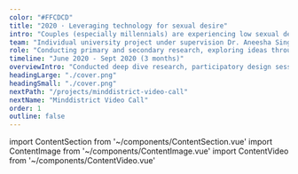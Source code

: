 ```yaml
---
color: "#FFCDCD"
title: "2020 · Leveraging technology for sexual desire"
intro: "Couples (especially millennials) are experiencing low sexual desire and activity, and I wanted to investigate why this is and how technology could be of support. Through conducting a survey and participatory design sessions, I created a low-fidelity prototype of a conceptual solution: Muse, an app that provides inspiration and suggestions based on preferences and background information, and spontaneously prompts users with questions, adventures, and tips and tricks. *I conducted this project as part of my dissertation when studying HCI at UCL, which was awarded with a distinction."
team: "Individual university project under supervision Dr. Aneesha Singh and PhD. Dilisha Patel."
role: "Conducting primary and secondary research, exploring ideas through participatory design sessions, creating low-fidelity prototypes and reviewing."
timeline: "June 2020 - Sept 2020 (3 months)"
overviewIntro: "Conducted deep dive research, participatory design sessions, and created conceptual designs to explore couples’ needs in how technology could support sexual desire."
headingLarge: "./cover.png"
headingSmall: "./cover.png"
nextPath: "/projects/minddistrict-video-call"
nextName: "Minddistrict Video Call"
order: 1
outline: false
---
```


import ContentSection from '~/components/ContentSection.vue'
import ContentImage from '~/components/ContentImage.vue'
import ContentVideo from '~/components/ContentVideo.vue'

<content-section>
  <template v-slot:title>
    The problem
  </template>
  <template v-slot:body>
    <p>
      Compared to earlier generations, the sexual desire and activity of cohabiting millennials (born between 1981 and 1996) have shown a significant decline while their wish to engage in sex has increased. Lower levels of sexual desire can lead to lower relationship satisfaction and more depressive symptoms, which millennials already report to experience. It is therefore important to stimulate sexual desire. The ubiquitous presence of technology seems to undermine millennials’ desire, but recent developments in the industry and HCI research also illustrate the potential of technology in facilitating sexuality. However, no research has yet explored how technology can support sexual desire, and be an enabler rather than a barrier.
    </p>
  </template>
</content-section>

<content-section>
  <template v-slot:title>
    Challenge
  </template>
  <template v-slot:body>
    <p>
    To investigate how technology can kindle sexual desire, I wanted to:
    </p>
    <ul>
      <li>
        Understand the challenges, needs and current practices of cohabiting millennials in maintaining sexual desire. This research was conducted during the outbreak of COVID-19, which has shown to change sexual activity both positively and negatively. Therefore, attention was paid to the impact of the pandemic on participants’ sex life to avoid biased insights and better understand impacting factors.
      </li>
      <li>
        Translate these needs into a low-fidelity prototype of a conceptual design solution.
      </li>
      <li>
        Evaluate this low-fidelity prototype to deepen user requirements and provide suggestions for further research and design iterations.
      </li>
    </ul>
  </template>
</content-section>

<content-image size="wide" caption="Approach & rough timeline">
  <g-image src="./timeline.png" />
</content-image>

<content-section>
  <template v-slot:title>
    Phase one: understanding needs
  </template>
  <template v-slot:body>
    <p>
      First, I conducted a literature review to learn about existing issues in sexual desire, and existing technologies supporting sexuality. To verify these findings with the user group and to further understand the characteristics and difficulties of millennials’ sexual desire, their technology use and needs in a future product, I designed and conducted a web-based anonymous survey among 77 cohabiting millennials. This method enables more self-disclosure of sexual information, and helped me to be time efficient and recruit participants for follow-up research. 
    </p>
  </template>
</content-section>

<content-image size="full" caption="EXAMPLE SURVEY">
  <g-image src="./survey.jpg" />
</content-image>

<content-section>
  <template v-slot:body>
    <p>
      In closed questions, I asked about the status of participants’ desire, and psycho-sociological factors impacting sexual desire (such as attraction, self-esteem, communication, attitudes, and motivation). Open questions considered the impact of COVID-19 on millennials’ sexual desire, behaviours in maintaining sexual desire, experience in the use of products that increased their desire, and needs in future technology that enhances desire.
    </p>
    <p>
      Based on the results, I established initial design requirements. The product should:
    </p>
    <ul>
      <li>
        Be discrete, compact, un-invasive
      </li>
      <li>
        Not attract the attention of each other
      </li>
      <li>
        Have no long explanations, stories or texts
      </li>
      <li>
        Protect data and privacy (no relation to big companies like Google)
      </li>
      <li>
        Be personalisable and not dictate what is correct use, or refer to things users may have negative associations with
      </li>
      <li>
        Not put pressure on partner/self
      </li>
    </ul>
    <p>
      Through a cluster- and correlation analysis of the survey data, I extracted 5 data-driven personas from the survey data. Using descriptive statistics of quantitative data and content analysis of qualitative data, I reported the data per persona.
    </p>
  </template>
</content-section>

<content-image size="wide" caption="ONE OF THE FIVE DATA-DRIVEN PERSONAS ‘ALEX’">
  <g-image src="./persona.jpg" />
</content-image>

<content-section>
  <template v-slot:title>
    Phase two: further exploring needs, and solutions
  </template>
  <template v-slot:body>
    <p>
      I then conducted eight 1.5 hour one-on-one online participatory design sessions using the survey-data driven personas to get a more in-depth understanding of participants’ needs, and explore possible design solutions. I chose this a participatory approach because sexual desire is complex and highly subjected to personal culture, values and behaviours. It exists in a difficult to observe private context, challenging the standard user-centred design process, so first-hand data on lived experiences, explorations, and discussions with millennials were needed to understand what and how things influence their sexual desire. I aimed to conduct the sessions with multiple participants, but participants preferred one-on-one sessions. 
    </p>
    <p>
      I screened participants on their sexe and level of satisfaction and activity in feeling sexual desire (asked in the survey) to ensure a range of types of participants were included. This enabled me to understand both the problems experienced by dissatisfied participants as well as solutions/successful practices used by satisfied participants. There were no people identifying as LGBTQ interested in participating in study 2 and 3, which limited the range.  
    </p>
    <p>
      During the sessions, I decided to use the identified requirements and data-driven personas as a skeleton to ideate solutions from. This supported design decisions and helped ensure that solutions fitted the needs of this whole user group, not only from the design session participants. Participants mentioned that these personas helped them to talk and share their difficulties in sexual desire more easily, and that it helped them come up with ideas. 
    </p>
    <p>
      I first asked participants to pick two persona’s they found most interesting and then asked them about their relationship, challenges and opportunities in sexual desire and needs in a future product. This flowed into an ideation session on a collaborative online whiteboard where I sketched solutions together with the participants. 
    </p>
  </template>
</content-section>

<content-image size="wide" caption="Sketches from participatory design sessions">
  <g-image src="./some_sketches.jpg" />
</content-image>

<content-section>
  <template v-slot:body>    
    <p>
      To simulate a participatory design session with multiple participants, I then asked the participant to review anonymised sketches of the other participants, where I asked them what they found to be most helpful, challenging and undesirable in all the ideas discussed.  
    </p>
    <p>
      I recorded the participatory design sessions and analysed them using bottom-up thematic analysis. When I had gathered all the data, I used the initial codes to form (sub)categories and themes using affinity diagramming. I focussed on problems and related ideas and solutions participants had discussed.  
    </p>
  </template>
</content-section>

<content-image size="wide" caption="bottom-up codes and affinity diagram">
  <g-image src="./codes_affinity_diagram.jpg" />
</content-image>

<content-section>
  <template v-slot:body>      
    <p>
      Findings showed that cohabiting millennials struggle most with spending time and effort to create this space for sexual desire, while many felt the need to increase sexual desire. This was found to be related to distractions of their busy lifestyle and technology, stress, habituality, and shame, but also related to conflicting views on sexual desire (should work on desire vs. should occur spontaneously) and a lack of suitable resources to explore sexual desire, leading to less inspiration. These new insights led to additional requirements, which supplemented the requirements extracted from the survey data. I then prioritised the requirements based on participants’ needs I identified earlier. 
    </p>
  </template>
</content-section>

<content-image size="wide" caption="All requirements extracted from survey and participatory design sessions">
  <g-image src="./requirements.jpg" />
</content-image>

<content-section>
  <template v-slot:body>  
    <p>
      The (most mentioned) ideas they sketched were apps that helped them create new experiences, supported uniqueness and fluctuations in sexual desire through personalisation, supported desire-related shame and trust, and helped to set boundaries of intimate vs. daily life. As participants had reviewed each others’ sketches, I was able to prioritise ideas and features they found most useful and merge them into one conceptual design: Muse.
    </p>
  </template>
</content-section>

<content-section>
  <template v-slot:title>
    Muse
  </template>
  <template v-slot:body>
    <p>
      The idea of the app ’Muse’ is that it provides inspiration and suggestions based on preferences and background information, and spontaneously prompts users with questions, adventures and tips and tricks (for the individual or the couple - when accounts are paired), depending on their settings.
    </p>
  </template>
</content-section>

<content-image size="wide" caption="Low-fidelity sketches of the concept Muse">
  <g-image src="./muse.jpg" />
</content-image>

<content-section>
  <template v-slot:title>
    Phase three: validating the concept
  </template>
  <template v-slot:body>
    <p>
      In the third study, I focussed on validating the concept and further exploring needs through getting the opinion of 11 millennials on this concept in evaluations. I wanted to know whether the concept would be received differently by new participants without prior involvement in the study, in order to elicit additional needs and verify the fit of this solution for this user group. Unfortunately, I had no time to conduct many new interviews. Therefore, I decided to conduct four 20-min online semi-structured experience-interviews with new participations, and ask the participants of the participatory design sessions (7 agreed) to autonomously evaluate the conceptual design, as they already knew the study and ideas from others. I created a storyboard to provide context of use, and separate documents where questions were asked under each sketch with explanation. Participants were asked questions such as: What are your thoughts on the usefulness of this idea to enhance desire? What do you like about it? What would you change/remove/improve/add? What questions did it raise? What other ideas could be considered?
    </p>
  </template>
</content-section>

<content-image size="wide" caption="Storyboard">
  <g-image src="./storyboard.png" />
</content-image>

<content-section>
  <template v-slot:body>
    <p>
      Participants showed great enthusiasm for the concept in creating space for and building sexual desire and provided additional and promising insights on the design. In particular, they emphasised the technology’s ability to offer personalisation, surprises/spontaneous prompts, multi-modal content and privacy protection.
    </p>
  </template>
</content-section>

<content-image size="wide" caption="Example review concept">
  <g-image src="./review.jpg" />
</content-image>

<content-section>
  <template v-slot:title>
    Outcomes and learnings
  </template>
  <template v-slot:body>
    <ul>
      <li>
        The chosen methodology (using anonymous surveys, one-on-one participatory design sessions and personas) worked really well in gathering relevant data. With this, I hope to make it easier for people to research this topic, as it is a core element of life and important to understand humans, which is essential in HCI and could drive innovation. Conducting the research remotely seemed to make it easier to recruit participants, and talk about sex more easily. However, designing remotely with people who have no experience in design or technology was sometimes difficult. Next time, I would provide building blocks (UI elements, a library of shapes and patterns) so they can create something more easily.
      </li>
      <li>
        The need for some features really depended on how well they could be personalised (e.g. balance in boundary-pushing vs. safe content) so in following iterations I would explore and test different approaches, involving users and sex-experts.
      </li>
      <li>
        I would like to further develop the concept into a high fidelity prototype through multiple iterations of design and usertesting. Then I would conduct a longitudinal study, a diary study, to see if, and how, the concept actually positively impacts millennials couples’ sexual desire.
      </li>
      <li>
        This project was part of my dissertation, which was awarded with a distinction. It offers novel design recommendations that help to understand how to design for sexual desire and which interactions are most important (e.g. helping to create new experiences, supporting uniqueness and fluctuations in sexual desire etc.). With this, I hope to motivate designers to use these insights when creating new products. 
      </li>
    </ul>
  </template>
</content-section>
